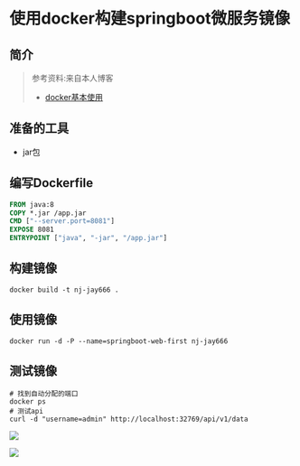 # 使用docker构建springboot微服务镜像

## 简介

> 参考资料:来自本人博客
>
> * [docker基本使用](https://blog.nj-jay.com/docker%e5%9f%ba%e6%9c%ac%e4%bd%bf%e7%94%a8/)

## 准备的工具

* jar包

## 编写Dockerfile

```dockerfile
FROM java:8
COPY *.jar /app.jar
CMD ["--server.port=8081"]
EXPOSE 8081
ENTRYPOINT ["java", "-jar", "/app.jar"]
```

## 构建镜像

```shell
docker build -t nj-jay666 .
```

## 使用镜像

```shell
docker run -d -P --name=springboot-web-first nj-jay666
```

## 测试镜像

```shell
# 找到自动分配的端口
docker ps 
# 测试api
curl -d "username=admin" http://localhost:32769/api/v1/data
```

![](https://picture.nj-jay.com/spring-boot-docker1.png)

![](https://picture.nj-jay.com/spring-boot-docker2.png)


